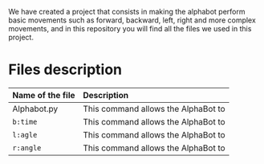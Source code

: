 We have created a project that consists in making the alphabot perform basic movements such as forward, backward, left, right and more complex movements, and in this repository you will find all the files we used in this project.


# Files description

| Name of the file     | Description                        
| :-------- | :--------------------------------- 
| Alphabot.py  | This command allows the AlphaBot to 
| `b:time`  | This command allows the AlphaBot to 
| `l:agle`  | This command allows the AlphaBot to 
| `r:angle` | This command allows the AlphaBot to
